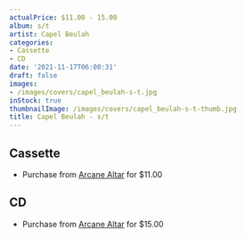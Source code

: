```yaml
---
actualPrice: $11.00 - 15.00
album: s/t
artist: Capel Beulah
categories:
- Cassette
- CD
date: '2021-11-17T06:00:31'
draft: false
images:
- /images/covers/capel_beulah-s-t.jpg
inStock: true
thumbnailImage: /images/covers/capel_beulah-s-t-thumb.jpg
title: Capel Beulah - s/t
---
```


## Cassette
* Purchase from [Arcane Altar](https://arcanealtar.bigcartel.com/product/capel-beulah-s-t-tape) for $11.00
## CD
* Purchase from [Arcane Altar](https://arcanealtar.bigcartel.com/product/capel-beulah-s-t-cd) for $15.00
